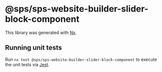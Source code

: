 # @sps/sps-website-builder-slider-block-component

This library was generated with [Nx](https://nx.dev).

## Running unit tests

Run `nx test @sps/sps-website-builder-slider-block-component` to execute the unit tests via [Jest](https://jestjs.io).
